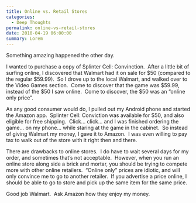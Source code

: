 ```yaml
---
title: Online vs. Retail Stores
categories:
  - Deep Thoughts
permalink: online-vs-retail-stores
date: 2010-04-19 06:00:00
summary: Lorem
---
```


Something amazing happened the other day.

I wanted to purchase a copy of Splinter Cell: Convinction.  After a little bit of surfing online, I discovered that Walmart had it on sale for $50 (compared to the regular $59.99).  So I drove up to the local Walmart, and walked over to the Video Games section.  Come to discover that the game was $59.99, instead of the $50 I saw online.  Come to discover, the $50 was an “online only price”.

As any good consumer would do, I pulled out my Android phone and started the Amazon app.  Splinter Cell: Conviction was available for $50, and also eligible for free shipping.  Click… click… and I was finished ordering the game… on my phone… while staring at the game in the cabinet.  So instead of giving Walmart my money, I gave it to Amazon.  I was even willing to pay tax to walk out of the store with it right then and there.

There are drawbacks to online stores.  I do have to wait several days for my order, and sometimes that’s not acceptable.  However, when you run an online store along side a brick and mortar, you should be trying to compete more with other online retailers.  “Online only” prices are idiotic, and will only convince me to go to another retailer.  If you advertise a price online, I should be able to go to store and pick up the same item for the same price.

Good job Walmart.  Ask Amazon how they enjoy my money.
